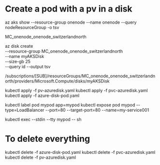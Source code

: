 # Create a pod with a pv in a disk
az aks show --resource-group onenode --name onenode --query nodeResourceGroup -o tsv

MC_onenode_onenode_switzerlandnorth

az disk create \
  --resource-group MC_onenode_onenode_switzerlandnorth \
  --name myAKSDisk \
  --size-gb 25 \
  --query id --output tsv
  

/subscriptions/[SUB]/resourceGroups/MC_onenode_onenode_switzerlandnorth/providers/Microsoft.Compute/disks/myAKSDisk
  
kubectl apply -f pv-azuredisk.yaml
kubectl apply -f pvc-azuredisk.yaml		
kubectl apply -f azure-disk-pod.yaml

kubectl label pod mypod app=mypod
kubectl expose pod mypod --type=LoadBalancer --port=80 --target-port=80 --name=my-service001

kubectl exec --stdin --tty mypod -- sh

# To delete everything
kubectl delete -f azure-disk-pod.yaml
kubectl delete -f pvc-azuredisk.yaml
kubectl delete -f pv-azuredisk.yaml
